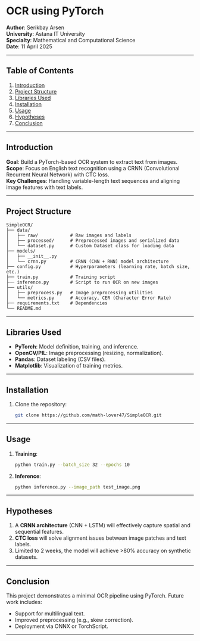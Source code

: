 # OCR using PyTorch

**Author**: Serikbay Arsen  
**University**: Astana IT University  
**Specialty**: Mathematical and Computational Science  
**Date**: 11 April 2025

---

## Table of Contents

1. [Introduction](#introduction)
2. [Project Structure](#project-structure)
3. [Libraries Used](#libraries-used)
4. [Installation](#installation)
5. [Usage](#usage)
6. [Hypotheses](#hypotheses)
7. [Conclusion](#conclusion)

---

## Introduction

**Goal**: Build a PyTorch-based OCR system to extract text from images.  
**Scope**: Focus on English text recognition using a CRNN (Convolutional Recurrent Neural Network) with CTC loss.  
**Key Challenges**: Handling variable-length text sequences and aligning image features with text labels.

---

## Project Structure

```
SimpleOCR/
├── data/
│   ├── raw/            # Raw images and labels
│   ├── processed/      # Preprocessed images and serialized data
│   └── dataset.py      # Custom Dataset class for loading data
├── models/
│   ├── __init__.py
│   └── crnn.py         # CRNN (CNN + RNN) model architecture
├── config.py           # Hyperparameters (learning rate, batch size, etc.)
├── train.py            # Training script
├── inference.py        # Script to run OCR on new images
├── utils/
│   ├── preprocess.py   # Image preprocessing utilities
│   └── metrics.py      # Accuracy, CER (Character Error Rate)
├── requirements.txt    # Dependencies
└── README.md
```

---

## Libraries Used

- **PyTorch**: Model definition, training, and inference.
- **OpenCV/PIL**: Image preprocessing (resizing, normalization).
- **Pandas**: Dataset labeling (CSV files).
- **Matplotlib**: Visualization of training metrics.

---

## Installation

1. Clone the repository:

   ```bash
   git clone https://github.com/math-lover47/SimpleOCR.git
   ```

---

## Usage

1. **Training**:
   ```bash
   python train.py --batch_size 32 --epochs 10
   ```
2. **Inference**:
   ```bash
   python inference.py --image_path test_image.png
   ```

---

## Hypotheses

1. A **CRNN architecture** (CNN + LSTM) will effectively capture spatial and sequential features.
2. **CTC loss** will solve alignment issues between image patches and text labels.
3. Limited to 2 weeks, the model will achieve >80% accuracy on synthetic datasets.

---

## Conclusion

This project demonstrates a minimal OCR pipeline using PyTorch. Future work includes:

- Support for multilingual text.
- Improved preprocessing (e.g., skew correction).
- Deployment via ONNX or TorchScript.

---
